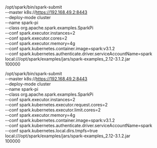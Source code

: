 /opt/spark/bin/spark-submit \
--master k8s://https://192.168.49.2:8443 \
--deploy-mode cluster \
--name spark-pi \
--class org.apache.spark.examples.SparkPi \
--conf spark.executor.instances=2 \
--conf spark.executor.cores=2 \
--conf spark.executor.memory=4g \
--conf spark.kubernetes.container.image=spark:v3.1.2 \
--conf spark.kubernetes.authenticate.driver.serviceAccountName=spark \
local:///opt/spark/examples/jars/spark-examples_2.12-3.1.2.jar \
100000

/opt/spark/bin/spark-submit \
--master k8s://https://192.168.49.2:8443 \
--deploy-mode cluster \
--name spark-pi \
--class org.apache.spark.examples.SparkPi \
--conf spark.executor.instances=2 \
--conf spark.kubernetes.executor.request.cores=2 \
--conf spark.kubernetes.executor.limit.cores=2 \
--conf spark.executor.memory=4g \
--conf spark.kubernetes.container.image=spark:v3.1.2 \
--conf spark.kubernetes.authenticate.driver.serviceAccountName=spark \
--conf spark.kubernetes.local.dirs.tmpfs=true \
local:///opt/spark/examples/jars/spark-examples_2.12-3.1.2.jar \
100000
